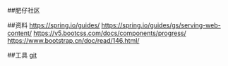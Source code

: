##肥仔社区

##资料
https://spring.io/guides/
https://spring.io/guides/gs/serving-web-content/
https://v5.bootcss.com/docs/components/progress/
https://www.bootstrap.cn/doc/read/146.html/

##工具
[git](https://gitcode.net/m0_53561203/community)